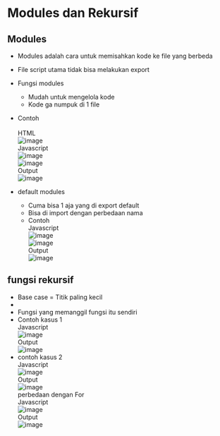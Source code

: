 # Modules dan Rekursif
## Modules 
- Modules adalah cara untuk memisahkan kode ke file yang berbeda
- File script utama tidak bisa melakukan export
- Fungsi modules
	- Mudah untuk mengelola kode
	- Kode ga numpuk di 1 file
- Contoh  
  <br>HTML
  <br>![image](https://user-images.githubusercontent.com/85721388/193996154-d229df2a-8c83-4550-b70c-e544620a26e9.png)
  <br>Javascript
  <br>![image](https://user-images.githubusercontent.com/85721388/193996203-3ab3519b-62a5-4665-921d-4e564f7c376b.png)
  <br>![image](https://user-images.githubusercontent.com/85721388/193996292-840a7c96-92ce-4ed9-8bce-530e748bc3aa.png)
  <br>Output 
  <br>![image](https://user-images.githubusercontent.com/85721388/193996322-584bd95a-3ead-4fb7-a4bf-3e1f4fe30d16.png)

- default modules
	- Cuma bisa 1 aja yang di export default
	- Bisa di import dengan perbedaan nama
	- Contoh
    <br>Javascript
    <br>![image](https://user-images.githubusercontent.com/85721388/193996411-e0a903f8-467c-42d7-b471-8c04ada722eb.png)
    <br>![image](https://user-images.githubusercontent.com/85721388/193996434-de3e4c2d-822b-4be5-93f0-f16baadc0a7f.png)
    <br>Output
    <br>![image](https://user-images.githubusercontent.com/85721388/193996454-05ac4bd5-1641-47d6-b399-2120eebb2e4b.png)

 

## fungsi rekursif
- Base case = Titik paling kecil
- 
- Fungsi yang memanggil  fungsi itu sendiri
- Contoh kasus 1
  <br>Javascript
  <br>![image](https://user-images.githubusercontent.com/85721388/193996544-06daf42e-7686-4be0-811c-00ca0ac44851.png)
  <br>Output
  <br>![image](https://user-images.githubusercontent.com/85721388/193996561-27f20f71-14a5-4db7-adf3-7346e0984252.png)
- contoh kasus 2
  <br>Javascript
  <br>![image](https://user-images.githubusercontent.com/85721388/193996700-7f4eeab1-18b5-49cc-b5cb-6d4408abf3d3.png)
  <br>Output
  <br>![image](https://user-images.githubusercontent.com/85721388/193996720-4a1859bb-35fc-4d10-b8d5-fc0d6f8c33f5.png)
  <br>perbedaan dengan For
  <br>Javascript
  <br>![image](https://user-images.githubusercontent.com/85721388/193996800-5142d8e9-4093-4c02-9dd5-3fd7819fa9ca.png)
  <br>Output
  <br>![image](https://user-images.githubusercontent.com/85721388/193996813-91f671ac-4504-4219-a961-5b15e27a9831.png)

 
 

